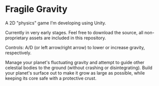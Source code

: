 Fragile Gravity
===============

A 2D "physics" game I'm developing using Unity.

Currently in very early stages. Feel free to download the source, all non-proprietary assets are included in this repository.

Controls: A/D (or left arrow/right arrow) to lower or increase gravity, respectively.

Manage your planet's fluctuating gravity and attempt to guide other celestial bodies to the ground (without crashing or disintegrating). Build your planet's surface out to make it grow as large as possible, while keeping its core safe with a protective crust.
